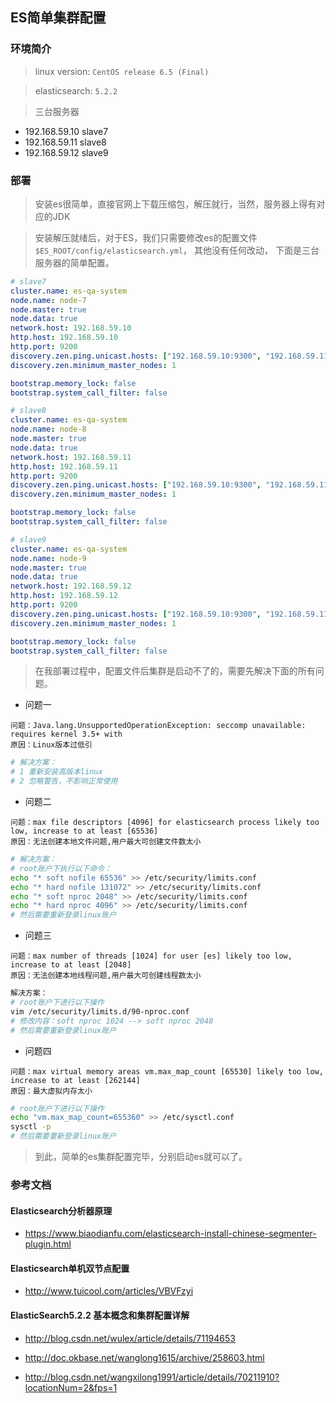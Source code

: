 ## ES简单集群配置

### 环境简介
> linux version: `CentOS release 6.5 (Final)`

> elasticsearch: `5.2.2`

> 三台服务器

- 192.168.59.10 slave7
- 192.168.59.11 slave8
- 192.168.59.12 slave9

### 部署

> 安装es很简单，直接官网上下载压缩包，解压就行，当然，服务器上得有对应的JDK

> 安装解压就绪后，对于ES，我们只需要修改es的配置文件`$ES_ROOT/config/elasticsearch.yml`，
其他没有任何改动， 下面是三台服务器的简单配置。

```yaml
# slave7
cluster.name: es-qa-system
node.name: node-7
node.master: true
node.data: true
network.host: 192.168.59.10
http.host: 192.168.59.10
http.port: 9200
discovery.zen.ping.unicast.hosts: ["192.168.59.10:9300", "192.168.59.11:9300", "192.168.59.12:9300"]
discovery.zen.minimum_master_nodes: 1

bootstrap.memory_lock: false
bootstrap.system_call_filter: false
```

```yaml
# slave8
cluster.name: es-qa-system
node.name: node-8
node.master: true
node.data: true
network.host: 192.168.59.11
http.host: 192.168.59.11
http.port: 9200
discovery.zen.ping.unicast.hosts: ["192.168.59.10:9300", "192.168.59.11:9300", "192.168.59.12:9300"]
discovery.zen.minimum_master_nodes: 1

bootstrap.memory_lock: false
bootstrap.system_call_filter: false
```

```yaml
# slave9
cluster.name: es-qa-system
node.name: node-9
node.master: true
node.data: true
network.host: 192.168.59.12
http.host: 192.168.59.12
http.port: 9200
discovery.zen.ping.unicast.hosts: ["192.168.59.10:9300", "192.168.59.11:9300", "192.168.59.12:9300"]
discovery.zen.minimum_master_nodes: 1

bootstrap.memory_lock: false
bootstrap.system_call_filter: false
```

> 在我部署过程中，配置文件后集群是启动不了的，需要先解决下面的所有问题。

- 问题一

```
问题：Java.lang.UnsupportedOperationException: seccomp unavailable: requires kernel 3.5+ with
原因：Linux版本过低引
```

``` bash
# 解决方案：
# 1 重新安装高版本linux
# 2 忽略警告，不影响正常使用
```

- 问题二

```
问题：max file descriptors [4096] for elasticsearch process likely too low, increase to at least [65536]
原因：无法创建本地文件问题,用户最大可创建文件数太小
```

``` bash
# 解决方案：
# root账户下执行以下命令：
echo "* soft nofile 65536" >> /etc/security/limits.conf
echo "* hard nofile 131072" >> /etc/security/limits.conf
echo "* soft nproc 2048" >> /etc/security/limits.conf
echo "* hard nproc 4096" >> /etc/security/limits.conf
# 然后需要重新登录linux账户
```

- 问题三

```
问题：max number of threads [1024] for user [es] likely too low, increase to at least [2048]
原因：无法创建本地线程问题,用户最大可创建线程数太小
```

``` bash
解决方案：
# root账户下进行以下操作
vim /etc/security/limits.d/90-nproc.conf
# 修改内容：soft nproc 1024 --> soft nproc 2048
# 然后需要重新登录linux账户
```

- 问题四

```
问题：max virtual memory areas vm.max_map_count [65530] likely too low, increase to at least [262144] 
原因：最大虚拟内存太小
```

``` bash
# root账户下进行以下操作
echo "vm.max_map_count=655360" >> /etc/sysctl.conf
sysctl -p
# 然后需要重新登录linux账户
```

> 到此，简单的es集群配置完毕，分别启动es就可以了。


### 参考文档

#### Elasticsearch分析器原理

- https://www.biaodianfu.com/elasticsearch-install-chinese-segmenter-plugin.html

#### Elasticsearch单机双节点配置

- http://www.tuicool.com/articles/VBVFzyi

#### ElasticSearch5.2.2 基本概念和集群配置详解

- http://blog.csdn.net/wulex/article/details/71194653

- http://doc.okbase.net/wanglong1615/archive/258603.html

- http://blog.csdn.net/wangxilong1991/article/details/70211910?locationNum=2&fps=1
